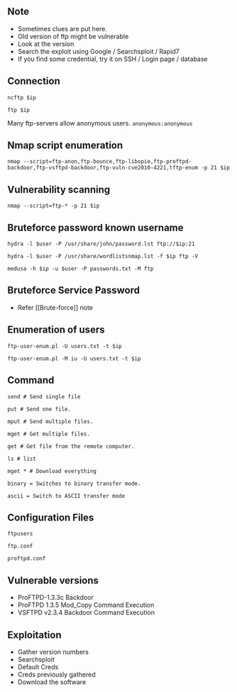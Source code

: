 ## Note

- Sometimes clues are put here.
- Old version of ftp might be vulnerable
- Look at the version
- Search the exploit using Google / Searchsploit / Rapid7
- If you find some credential, try it on SSH / Login page / database

## Connection

	ncftp $ip

	ftp $ip

Many ftp-servers allow anonymous users. `anonymous:anonymous`

## Nmap script enumeration

	nmap --script=ftp-anon,ftp-bounce,ftp-libopie,ftp-proftpd-backdoor,ftp-vsftpd-backdoor,ftp-vuln-cve2010-4221,tftp-enum -p 21 $ip

## Vulnerability scanning

	nmap --script=ftp-* -p 21 $ip

## Bruteforce password known username
	hydra -l $user -P /usr/share/john/password.lst ftp://$ip:21
	
	hydra -l $user -P /usr/share/wordlistsnmap.lst -f $ip ftp -V
	
	medusa -h $ip -u $user -P passwords.txt -M ftp

## Bruteforce Service Password

- Refer [[Brute-force]] note

## Enumeration of users

	ftp-user-enum.pl -U users.txt -t $ip
	
	ftp-user-enum.pl -M iu -U users.txt -t $ip

## Command

	send # Send single file
	
	put # Send one file.
	
	mput # Send multiple files.
	
	mget # Get multiple files.
	
	get # Get file from the remote computer.
	
	ls # list
	
	mget * # Download everything
	
	binary = Switches to binary transfer mode.
	
	ascii = Switch to ASCII transfer mode

## Configuration Files

	ftpusers

	ftp.conf

	proftpd.conf

## Vulnerable versions

- ProFTPD-1.3.3c Backdoor
- ProFTPD 1.3.5 Mod_Copy Command Execution
- VSFTPD v2.3.4 Backdoor Command Execution
## Exploitation

- Gather version numbers
- Searchsploit
- Default Creds
- Creds previously gathered
- Download the software